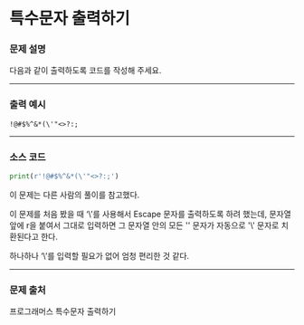 # 특수문자 출력하기

### **문제 설명**

다음과 같이 출력하도록 코드를 작성해 주세요.

---

### 출력 예시

`!@#$%^&*(\'"<>?:;`

---

### 소스 코드

```python
print(r'!@#$%^&*(\'"<>?:;')
```

이 문제는 다른 사람의 풀이를 참고했다.

이 문제를 처음 봤을 때 ‘\’를 사용해서 Escape 문자를 출력하도록 하려 했는데, 문자열 앞에 r을 붙여서 그대로 입력하면 그 문자열 안의 모든 '\' 문자가 자동으로 '\\' 문자로 치환된다고 한다.

하나하나 ‘\’를 입력할 필요가 없어 엄청 편리한 것 같다.

---

### 문제 출처

프로그래머스 특수문자 출력하기